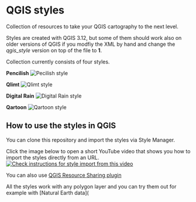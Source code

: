 # QGIS styles
Collection of resources to take your QGIS cartography to the next level.

Styles are created with QGIS 3.12, but some of them should work also on older versions of QGIS if you modfiy the XML by hand and change the *qgis_style* version on top of the file to **1**. 

Collection currently consists of four styles.

**Pencilish**
![Pecilish style](https://github.com/tjukanovt/qgis_styles/blob/master/sample_images/pencilish_fi.png)

**Qlimt**
![Qlimt style](https://github.com/tjukanovt/qgis_styles/blob/master/sample_images/qlimt_world.png)

**Digital Rain**
![Digital Rain style](https://github.com/tjukanovt/qgis_styles/blob/master/sample_images/digital_rain.png)

**Qartoon**
![Qartoon style](https://github.com/tjukanovt/qgis_styles/blob/master/sample_images/qartoon_usa.png)


## How to use the styles in QGIS

You can clone this repository and import the styles via Style Manager.

Click the image below to open a short YouTube video that shows you how to import the styles directly from an URL.
[![Check instructions for style import from this video](http://i3.ytimg.com/vi/zZW97unRBRw/maxresdefault.jpg)](https://www.youtube.com/watch?v=zZW97unRBRw)

You can also use [QGIS Resource Sharing plugin](http://qgis-contribution.github.io/QGIS-ResourceSharing/author/repository-structure.html)

All the styles work with any polygon layer and you can try them out for example with [Natural Earth data](
